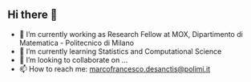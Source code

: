 ## Hi there 👋

- 🔭 I’m currently working as Research Fellow at MOX, Dipartimento di Matematica - Politecnico di Milano
- 🌱 I’m currently learning Statistics and Computational Science 
- 👯 I’m looking to collaborate on ...
- 📫 How to reach me: marcofrancesco.desanctis@polimi.it

